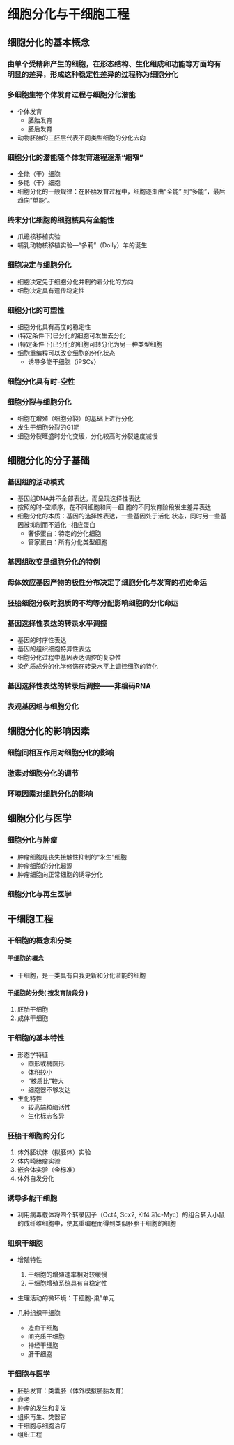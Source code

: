 # 细胞分化与干细胞工程

## 细胞分化的基本概念

### 由单个受精卵产生的细胞，在形态结构、生化组成和功能等方面均有明显的差异，形成这种稳定性差异的过程称为细胞分化

### 多细胞生物个体发育过程与细胞分化潜能

- 个体发育
  - 胚胎发育
  - 胚后发育
- 动物胚胎的三胚层代表不同类型细胞的分化去向

### 细胞分化的潜能随个体发育进程逐渐“缩窄”

- 全能（干）细胞
- 多能（干）细胞
- 细胞分化的一般规律：在胚胎发育过程中，细胞逐渐由“全能”
到“多能”，最后趋向“单能”。

### 终末分化细胞的细胞核具有全能性

- 爪蟾核移植实验
- 哺乳动物核移植实验—“多莉”（Dolly）羊的诞生

### 细胞决定与细胞分化

- 细胞决定先于细胞分化并制约着分化的方向
- 细胞决定具有遗传稳定性

### 细胞分化的可塑性

- 细胞分化具有高度的稳定性
- (特定条件下)已分化的细胞可发生去分化
- (特定条件下)已分化的细胞可转分化为另一种类型细胞
- 细胞重编程可以改变细胞的分化状态
  - 诱导多能干细胞（iPSCs）

### 细胞分化具有时-空性

### 细胞分裂与细胞分化

- 细胞在增殖（细胞分裂）的基础上进行分化
- 发生于细胞分裂的G1期
- 细胞分裂旺盛时分化变缓，分化较高时分裂速度减慢

## 细胞分化的分子基础

### 基因组的活动模式

- 基因组DNA并不全部表达，而呈现选择性表达
- 按照的时-空顺序，在不同细胞和同一细
  胞的不同发育阶段发生差异表达
- 细胞分化的本质：基因的选择性表达，一些基因处于活化
状态，同时另一些基因被抑制而不活化
-相应蛋白
  - 奢侈蛋白：特定的分化细胞
  - 管家蛋白：所有分化类型细胞

### 基因组改变是细胞分化的特例

### 母体效应基因产物的极性分布决定了细胞分化与发育的初始命运

### 胚胎细胞分裂时胞质的不均等分配影响细胞的分化命运

### 基因选择性表达的转录水平调控

- 基因的时序性表达
- 基因的组织细胞特异性表达
- 细胞分化过程中基因表达调控的复杂性
- 染色质成分的化学修饰在转录水平上调控细胞的特化

### 基因选择性表达的转录后调控——非编码RNA

### 表观基因组与细胞分化

## 细胞分化的影响因素

### 细胞间相互作用对细胞分化的影响

### 激素对细胞分化的调节

### 环境因素对细胞分化的影响

## 细胞分化与医学

### 细胞分化与肿瘤

- 肿瘤细胞是丧失接触性抑制的“永生”细胞
- 肿瘤细胞的分化起源
- 肿瘤细胞向正常细胞的诱导分化

### 细胞分化与再生医学

## 干细胞工程

### 干细胞的概念和分类

#### 干细胞的概念

- 干细胞，是一类具有自我更新和分化潜能的细胞

#### 干细胞的分类( 按发育阶段分 )

1. 胚胎干细胞
2. 成体干细胞

### 干细胞的基本特性

- 形态学特征
  - 圆形或椭圆形
  - 体积较小
  - “核质比”较大
  - 细胞器不够发达
- 生化特性
  - 较高端粒酶活性
  - 生化标志各异

### 胚胎干细胞的分化
1. 体外胚状体（拟胚体）实验
2. 体内畸胎瘤实验
3. 嵌合体实验（金标准）
4. 体外自发分化

### 诱导多能干细胞
- 利用病毒载体将四个转录因子（Oct4, Sox2,
Klf4 和c-Myc）的组合转入小鼠的成纤维细胞中，使其重编程而得到类似胚胎干细胞的细胞

### 组织干细胞
- 增殖特性
  1. 干细胞的增殖速率相对较缓慢
  2. 干细胞增殖系统具有自稳定性

- 生理活动的微环境：干细胞-巢”单元
- 几种组织干细胞
  - 造血干细胞
  - 间充质干细胞
  - 神经干细胞
  - 肝干细胞

### 干细胞与医学
- 胚胎发育：类囊胚（体外模拟胚胎发育）
- 衰老
- 肿瘤的发生和复发
- 组织再生、类器官
- 干细胞与细胞治疗
- 组织工程